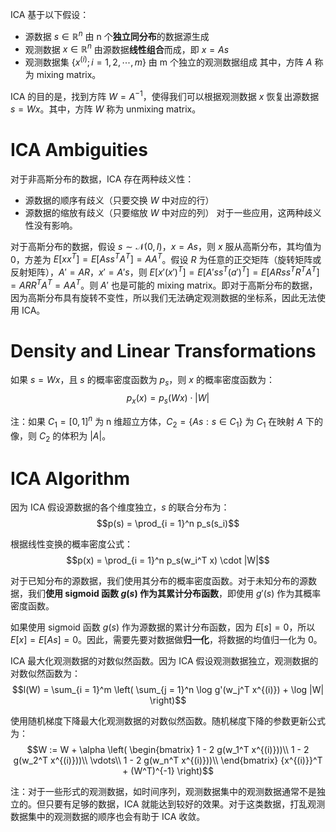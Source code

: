 ICA 基于以下假设：
- 源数据 $s \in \mathbb{R}^n$ 由 n 个**独立同分布**的数据源生成
- 观测数据 $x \in \mathbb{R}^n$ 由源数据**线性组合**而成，即 $x = As$ 
- 观测数据集 $\{x^{(i)}; i = 1, 2, \cdots, m\}$ 由 m 个独立的观测数据组成
其中，方阵 $A$ 称为 mixing matrix。

ICA 的目的是，找到方阵 $W = A^{-1}$，使得我们可以根据观测数据 $x$ 恢复出源数据 $s = Wx$。其中，方阵 $W$ 称为 unmixing matrix。

# ICA Ambiguities
对于非高斯分布的数据，ICA 存在两种歧义性：
- 源数据的顺序有歧义（只要交换 $W$ 中对应的行）
- 源数据的缩放有歧义（只要缩放 $W$ 中对应的列）
对于一些应用，这两种歧义性没有影响。

对于高斯分布的数据，假设 $s \sim \mathcal{N}(0, I)$，$x = As$，则 $x$ 服从高斯分布，其均值为 0，方差为 $E[xx^T] = E[Ass^TA^T] = AA^T$。假设 $R$ 为任意的正交矩阵（旋转矩阵或反射矩阵），$A' = AR$，$x' = A's$，则 $E[x' (x')^T] = E[A'ss^T(a')^T] = E[ARss^TR^TA^T] = ARR^TA^T = AA^T$。则 $A'$ 也是可能的 mixing matrix。即对于高斯分布的数据，因为高斯分布具有旋转不变性，所以我们无法确定观测数据的坐标系，因此无法使用 ICA。

# Density and Linear Transformations
如果 $s = Wx$，且 $s$ 的概率密度函数为 $p_s$，则 $x$ 的概率密度函数为：
$$p_x(x) = p_s(Wx) \cdot |W|$$

注：如果 $C_1 = [0, 1]^n$ 为 n 维超立方体，$C_2 = \{ As : s \in C_1\}$ 为 $C_1$ 在映射 $A$ 下的像，则 $C_2$ 的体积为 $|A|$。

#  ICA Algorithm
因为 ICA 假设源数据的各个维度独立，$s$ 的联合分布为：
$$p(s) = \prod_{i = 1}^n p_s(s_i)$$

根据线性变换的概率密度公式：
$$p(x) = \prod_{i = 1}^n p_s(w_i^T x) \cdot |W|$$

对于已知分布的源数据，我们使用其分布的概率密度函数。对于未知分布的源数据，我们**使用 sigmoid 函数 $g(s)$ 作为其累计分布函数**，即使用 $g'(s)$ 作为其概率密度函数。

如果使用 sigmoid 函数 $g(s)$ 作为源数据的累计分布函数，因为 $E[s] = 0$，所以 $E[x] = E[As] = 0$。因此，需要先要对数据做**归一化**，将数据的均值归一化为 0。

ICA 最大化观测数据的对数似然函数。因为 ICA 假设观测数据独立，观测数据的对数似然函数为：
$$l(W) = \sum_{i = 1}^m \left( \sum_{j = 1}^n \log g'(w_j^T x^{(i)}) + \log |W| \right)$$

使用随机梯度下降最大化观测数据的对数似然函数。随机梯度下降的参数更新公式为：
$$W := W + \alpha \left( \begin{bmatrix}
1 - 2 g(w_1^T x^{(i)}))\\
1 - 2 g(w_2^T x^{(i)}))\\
\vdots\\
1 - 2 g(w_n^T x^{(i)}))\\
\end{bmatrix} {x^{(i)}}^T + (W^T)^{-1} \right)$$

注：对于一些形式的观测数据，如时间序列，观测数据集中的观测数据通常不是独立的。但只要有足够的数据，ICA 就能达到较好的效果。对于这类数据，打乱观测数据集中的观测数据的顺序也会有助于 ICA 收敛。



